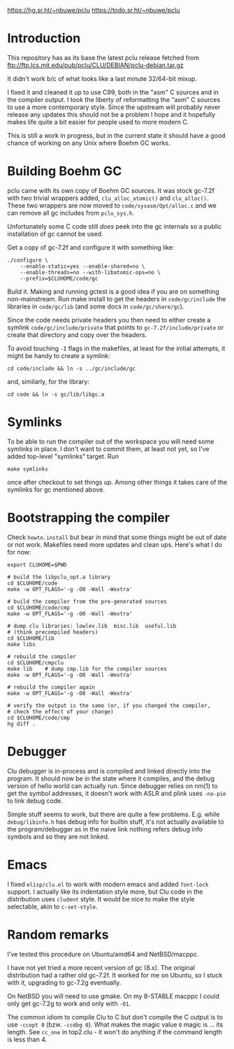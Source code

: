 https://hg.sr.ht/~nbuwe/pclu
https://todo.sr.ht/~nbuwe/pclu

# Introduction

This repository has as its base the latest pclu release fetched from
ftp://ftp.lcs.mit.edu/pub/pclu/CLU/DEBIAN/pclu-debian.tar.gz

It didn't work b/c of what looks like a last minute 32/64-bit mixup.

I fixed it and cleaned it up to use C99, both in the "asm" C sources
and in the compiler output.  I took the liberty of reformatting the
"asm" C sources to use a more contemporary style.  Since the upstream
will probably never release any updates this should not be a problem I
hope and it hopefully makes life quite a bit easier for people used to
more modern C.

This is still a work in progress, but in the current state it should
have a good chance of working on any Unix where Boehm GC works.


# Building Boehm GC

pclu came with its own copy of Boehm GC sources.  It was stock gc-7.2f
with two trivial wrappers added, `clu_alloc_atomic()` and `clu_alloc()`.
These two wrappers are now moved to `code/sysasm/Opt/alloc.c` and we can
remove all gc includes from `pclu_sys.h`.

Unfortunately some C code still *does* peek into the gc internals so a
public installation of gc cannot be used.

Get a copy of gc-7.2f and configure it with something like:

    ./configure \
        --enable-static=yes --enable-shared=no \
        --enable-threads=no --with-libatomic-ops=no \
        --prefix=$CLUHOME/code/gc

Build it.  Making and running gctest is a good idea if you are on
something non-mainstream.  Run make install to get the headers in
`code/gc/include` the libraries in `code/gc/lib` (and some docs in
`code/gc/share/gc`).

Since the code needs private headers you then need to either create a
symlink `code/gc/include/private` that points to `gc-7.2f/include/private`
or create that directory and copy over the headers.

To avoid touching `-I` flags in the makefiles, at least for the initial
attempts, it might be handy to create a symlink:

    cd code/include && ln -s ../gc/include/gc

and, similarly, for the library:

    cd code && ln -s gc/lib/libgc.a


# Symlinks

To be able to run the compiler out of the workspace you will need some
symlinks in place.  I don't want to commit them, at least not yet, so
I've added top-level "symlinks" target.  Run

    make symlinks

once after checkout to set things up.  Among other things it takes
care of the symlinks for gc mentioned above.


# Bootstrapping the compiler

Check `howto.install` but bear in mind that some things might be out of
date or not work.  Makefiles need more updates and clean ups.  Here's
what I do for now:

    export CLUHOME=$PWD

    # build the libpclu_opt.a library
    cd $CLUHOME/code
    make -w OPT_FLAGS='-g -O0 -Wall -Wextra'

    # build the compiler from the pre-generated sources
    cd $CLUHOME/code/cmp
    make -w OPT_FLAGS='-g -O0 -Wall -Wextra'

    # dump clu libraries: lowlev.lib  misc.lib  useful.lib
    # (think precompiled headers)
    cd $CLUHOME/lib
    make libs

    # rebuild the compiler
    cd $CLUHOME/cmpclu
    make lib	# dump cmp.lib for the compiler sources
    make -w OPT_FLAGS='-g -O0 -Wall -Wextra'

    # rebuild the compiler again
    make -w OPT_FLAGS='-g -O0 -Wall -Wextra'

    # verify the output is the same (or, if you changed the compiler,
    # check the effect of your change)
    cd $CLUHOME/code/cmp
    hg diff .


# Debugger

Clu debugger is in-process and is compiled and linked directly into
the program.  It should now be in the state where it compiles, and the
debug version of hello world can actually run.  Since debugger relies
on nm(1) to get the symbol addresses, it doesn't work with ASLR and
plink uses `-no-pie` to link debug code.

Simple stuff seems to work, but there are quite a few problems.
E.g. while `debug/libinfo.h` has debug info for builtin stuff, it's
not actually available to the program/debugger as in the naive link
nothing refers debug info symbols and so they are not linked.


# Emacs

I fixed `elisp/clu.el` to work with modern emacs and added `font-lock`
support.  I actually like its indentation style more, but Clu code in
the distribution uses `cludent` style.  It would be nice to make the
style selectable, akin to `c-set-style`.


# Random remarks

I've tested this procedure on Ubuntu/amd64 and NetBSD/macppc.

I have not yet tried a more recent version of gc (8.x).  The original
distribution had a rather old gc-7.2f.  It worked for me on Ubuntu, so
I stuck with it, upgrading to gc-7.2g eventually.

On NetBSD you will need to use gmake.  On my 8-STABLE macppc I could
only get gc-7.2g to work and only with `-O1`.

The common idiom to compile Clu to C but don't compile the C output is
to use `-ccopt 0` (bzw. `-ccdbg 0`).  What makes the magic value `0`
magic is ... its length.  See `cc_one` in top2.clu - it won't do
anything if the command length is less than 4.
